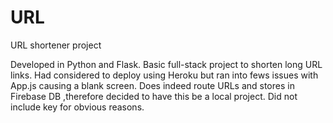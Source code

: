 # URL
URL shortener project

Developed in Python and Flask. Basic full-stack project to shorten long URL links. Had considered to deploy
using Heroku but ran into fews issues with App.js causing a blank screen. Does indeed route URLs and stores in Firebase DB
,therefore decided to have this be a local project. Did not include key for obvious reasons. 
